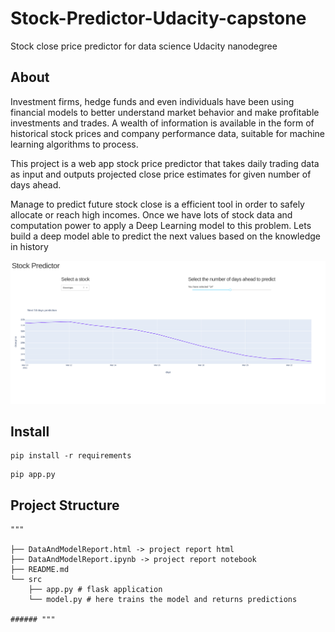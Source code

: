 # Stock-Predictor-Udacity-capstone
Stock close price predictor for data science Udacity nanodegree 



## About

Investment firms, hedge funds and even individuals have been using financial models to better understand market behavior and make profitable investments and trades. A wealth of information is available in the form of historical stock prices and company performance data, suitable for machine learning algorithms to process.

This project is a web app stock price predictor that takes daily trading data as input and outputs projected close price estimates for given number of days ahead.

Manage to predict future stock close is a efficient tool in order to safely allocate or reach high incomes. Once we have lots of stock data and computation power to apply a Deep Learning model to this problem. Lets build a deep model able to predict the next values based on the knowledge in history



![](SystemExample.png)

## Install 

```
pip install -r requirements
```

```
pip app.py
```



## Project Structure

```
"""

├── DataAndModelReport.html -> project report html
├── DataAndModelReport.ipynb -> project report notebook
├── README.md 
└── src
    ├── app.py # flask application
    └── model.py # here trains the model and returns predictions

###### """
```

